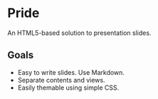 # Pride

An HTML5-based solution to presentation slides.

## Goals

* Easy to write slides. Use Markdown.
* Separate contents and views.
* Easily themable using simple CSS.
